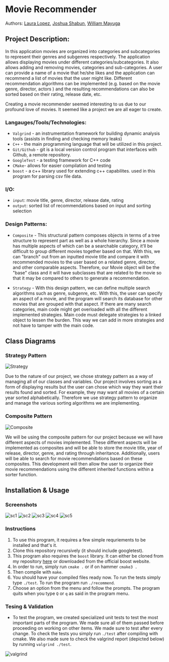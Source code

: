 # Movie Recommender
 

 Authors: [Laura Lopez](https://github.com/laura-stack), [Joshua Shabun](https://github.com/jshabun), [William Mayuga](https://github.com/Aguyam1)
 
 
## Project Description:
In this application movies are organized into categories and subcategories to represent their genres and subgenres respectively. The application allows displaying movies under different categories/subcategories. It also allows adding and removing movies, categories and sub-categories. A user can provide a name of a movie that he/she likes and the application can recommend a list of movies that the user might like. Different recommendation algorithms can be implemented (e.g. based on the movie genre, director, actors ) and the resulting recommendations can also be sorted based on their rating, release date, etc.

Creating a movie recommender seemed interesting to us due to our profound love of movies. It seemed like a project we are all eager to create.

### Langauges/Tools/Technologies:
* `Valgrind` - an instrumentation framework for building dynamic analysis tools   (assists in finding and checking memory leaks)
* `C++` - the main programming language that will be utilized in this project.
* `Git/Github` - git is a local version control program that interfaces with Github, a remote repository.
* `GoogleTest` - a testing framework for C++ code
* `CMake`- allows for easier compilation and testing
* `boost` - a c++ library used for extending c++ capabilites. used in this program for parsing csv file data.

### I/O:
* `input`: movie title, genre, director, release date, rating
* `output`: sorted list of recommendations based on input and sorting selection

### Design Patterns:
* `Composite` - This structural pattern composes objects in terms of a tree structure to represent part as well as a whole hierarchy. Since a movie has multiple aspects of which can be a searchable category, it’ll be difficult to group different movies together based on that.  With this, we can "branch" out from an inputted movie title and compare it with recommended movies to the user based on a related genre, director, and other comparable aspects. Therefore, our Movie object will be the "base" class and it will have subclasses that are related to the movie so that it may be compared to others to generate a recommendation.


* `Strategy` - With this design pattern, we can define multiple search algorithms such as genre, subgenre, etc. With this, the user can specify an aspect of a movie, and the program will search its database for other movies that are grouped with that aspect. If there are many search categories, main code might get overloaded with all the different implemented strategies. Main code must delegate strategies to a linked object to lessen the burden. This way we can add in more strategies and not have to tamper with the main code.

## Class Diagrams
### Strategy Pattern
![Strategy](/images/strategy_pattern.jpg)

Due to the nature of our project, we chose strategy pattern as a way of managing all of our classes and variables. Our project involves sorting as a form of displaying results but the user can chose which way they want their results found and sorted. For example, they may want all movies of a certain year sorted alphabetically. Therefore we use strategy pattern to organize and manage the various sorting algorithms we are implementing.

### Composite Pattern
![Composite](/images/composite_pattern.jpg)

We will be using the composite pattern for our project because we will have different aspects of movies implemented. These different aspects will be implemented as composites and will be able to store the movie title, year of release, director, genre, and rating through inheritance. Additionally, users will be able to search for movie recommendations based on these composites. This development will then allow the user to organize their movie recommendations using the different inherited functions within a sorter function.

## Installation & Usage
### Screenshots
![sc1](/images/sc1.jpg)
![sc2](/images/sc2.jpg)
![sc3](/images/sc3.jpg)
![sc4](/images/sc4.jpg)
![sc5](/images/sc5.jpg)

### Instructions
1. To use this program, it requires a few simple requriements to be installed and that's it.
2. Clone this repository recursively (it should include googletest).
3. This program also requires the `boost` library. It can either be cloned from my repository [here](https://github.com/jshabun/boost.git) or downloaded from the official boost website.
4. In order to run, simply run `cmake .` or if on hammer `cmake3 .`
5. Then compile with `make`.
6. You should have your compiled files ready now. To run the tests simply type `./test`. To run the program run `./recommend`.
7. Choose an option from the menu and follow the prompts. The program quits when you type `Q` or `q` as said in the program menu.

### Tesing & Validation
* To test the program, we created specialized unit tests to test the most important parts of the program. We made sure all of them passed before proceeding on working on other items. We made sure to test after every change. To check the tests you simply run `./test` after compiling with cmake. We also made sure to check the valgrind report (depicted below) by running `valgrind ./test`. 

![valgrind](/images/valgrind.jpg)
